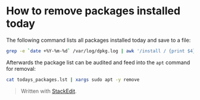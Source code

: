
# How to remove packages installed today
The following command lists all packages installed today and save to a file:

```bash
grep -e `date +%Y-%m-%d` /var/log/dpkg.log | awk '/install / {print $4}' | uniq > todays_packages.lst
```
Afterwards the package list can be audited and feed into the ``apt`` command for removal:

```bash
cat todays_packages.lst | xargs sudo apt -y remove
```

> Written with [StackEdit](https://stackedit.io/).
<!--stackedit_data:
eyJoaXN0b3J5IjpbLTQyMzg2NDkzMl19
-->